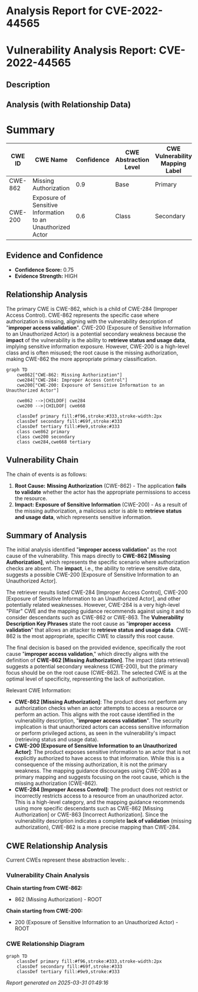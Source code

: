 # Analysis Report for CVE-2022-44565

# Vulnerability Analysis Report: CVE-2022-44565

## Description



## Analysis (with Relationship Data)

# Summary
| CWE ID | CWE Name | Confidence | CWE Abstraction Level | CWE Vulnerability Mapping Label | CWE-Vulnerability Mapping Notes |
|---|---|---|---|---|---|
| CWE-862 | Missing Authorization | 0.9 | Base | Primary | Allowed |
| CWE-200 | Exposure of Sensitive Information to an Unauthorized Actor | 0.6 | Class | Secondary | Discouraged |

## Evidence and Confidence

*   **Confidence Score:** 0.75
*   **Evidence Strength:** HIGH

## Relationship Analysis
The primary CWE is CWE-862, which is a child of CWE-284 (Improper Access Control). CWE-862 represents the specific case where authorization is missing, aligning with the vulnerability description of "**improper access validation**". CWE-200 (Exposure of Sensitive Information to an Unauthorized Actor) is a potential secondary weakness because the **impact** of the vulnerability is the ability to **retrieve status and usage data**, implying sensitive information exposure. However, CWE-200 is a high-level class and is often misused; the root cause is the missing authorization, making CWE-862 the more appropriate primary classification.

```mermaid
graph TD
    cwe862["CWE-862: Missing Authorization"]
    cwe284["CWE-284: Improper Access Control"]
    cwe200["CWE-200: Exposure of Sensitive Information to an Unauthorized Actor"]

    cwe862 -->|CHILDOF| cwe284
    cwe200 -->|CHILDOF| cwe668

    classDef primary fill:#f96,stroke:#333,stroke-width:2px
    classDef secondary fill:#69f,stroke:#333
    classDef tertiary fill:#9e9,stroke:#333
    class cwe862 primary
    class cwe200 secondary
    class cwe284,cwe668 tertiary
```

## Vulnerability Chain
The chain of events is as follows:
1.  **Root Cause:** **Missing Authorization** (CWE-862) - The application **fails to validate** whether the actor has the appropriate permissions to access the resource.
2.  **Impact:** **Exposure of Sensitive Information** (CWE-200) - As a result of the missing authorization, a malicious actor is able to **retrieve status and usage data**, which represents sensitive information.

## Summary of Analysis
The initial analysis identified "**improper access validation**" as the root cause of the vulnerability. This maps directly to **CWE-862 [Missing Authorization]**, which represents the specific scenario where authorization checks are absent. The **impact**, i.e., the ability to retrieve sensitive data, suggests a possible CWE-200 [Exposure of Sensitive Information to an Unauthorized Actor].

The retriever results listed CWE-284 [Improper Access Control], CWE-200 [Exposure of Sensitive Information to an Unauthorized Actor], and other potentially related weaknesses. However, CWE-284 is a very high-level "Pillar" CWE and the mapping guidance recommends against using it and to consider descendants such as CWE-862 or CWE-863. The **Vulnerability Description Key Phrases** state the root cause as "**improper access validation**" that allows an attacker to **retrieve status and usage data**. CWE-862 is the most appropriate, specific CWE to classify this root cause.

The final decision is based on the provided evidence, specifically the root cause "**improper access validation**," which directly aligns with the definition of **CWE-862 [Missing Authorization]**. The impact (data retrieval) suggests a potential secondary weakness (CWE-200), but the primary focus should be on the root cause (CWE-862). The selected CWE is at the optimal level of specificity, representing the lack of authorization.

Relevant CWE Information:
*   **CWE-862 [Missing Authorization]**: The product does not perform any authorization checks when an actor attempts to access a resource or perform an action. This aligns with the root cause identified in the vulnerability description, "**improper access validation**". The security implication is that unauthorized actors can access sensitive information or perform privileged actions, as seen in the vulnerability's impact (retrieving status and usage data).
*   **CWE-200 [Exposure of Sensitive Information to an Unauthorized Actor]**: The product exposes sensitive information to an actor that is not explicitly authorized to have access to that information. While this is a consequence of the missing authorization, it is not the primary weakness. The mapping guidance discourages using CWE-200 as a primary mapping and suggests focusing on the root cause, which is the missing authorization (CWE-862).
*   **CWE-284 [Improper Access Control]**: The product does not restrict or incorrectly restricts access to a resource from an unauthorized actor. This is a high-level category, and the mapping guidance recommends using more specific descendants such as CWE-862 [Missing Authorization] or CWE-863 [Incorrect Authorization]. Since the vulnerability description indicates a complete **lack of validation** (missing authorization), CWE-862 is a more precise mapping than CWE-284.


## CWE Relationship Analysis

Current CWEs represent these abstraction levels: .


### Vulnerability Chain Analysis

**Chain starting from CWE-862:**
- 862 (Missing Authorization) - ROOT


**Chain starting from CWE-200:**
- 200 (Exposure of Sensitive Information to an Unauthorized Actor) - ROOT



### CWE Relationship Diagram

```mermaid
graph TD
    classDef primary fill:#f96,stroke:#333,stroke-width:2px
    classDef secondary fill:#69f,stroke:#333
    classDef tertiary fill:#9e9,stroke:#333
```



*Report generated on 2025-03-31 01:49:16*
